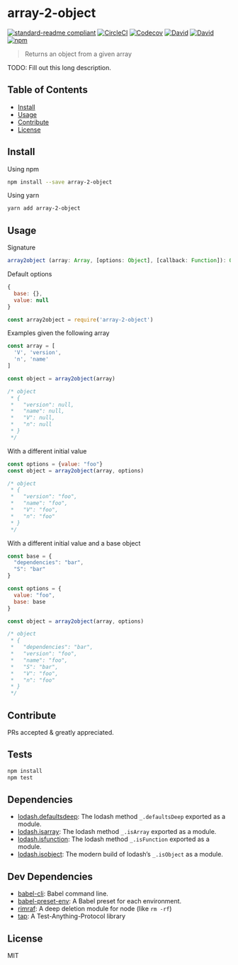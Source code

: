 # array-2-object

[![standard-readme compliant](https://img.shields.io/badge/standard--readme-OK-green.svg?style=flat-square)](https://github.com/RichardLitt/standard-readme)
[![CircleCI](https://img.shields.io/circleci/project/github/mrzmmr/array-2-object.svg)](https://circleci.com/gh/mrzmmr/array-2-object)
[![Codecov](https://img.shields.io/codecov/c/github/mrzmmr/array-2-object.svg)](https://codecov.io/gh/mrzmmr/array-2-object)
[![David](https://img.shields.io/david/mrzmmr/array-2-object.svg)](https://david-dm.org/)
[![David](https://img.shields.io/david/dev/mrzmmr/array-2-object.svg)](https://david-dm.org/)
[![npm](https://img.shields.io/npm/v/array-2-object.svg)](https://www.npmjs.com/package/array-2-object.svg)

> Returns an object from a given array

TODO: Fill out this long description.

## Table of Contents

- [Install](#install)
- [Usage](#usage)
- [Contribute](#contribute)
- [License](#license)

## Install

Using npm
```sh
npm install --save array-2-object
```

Using yarn
```sh
yarn add array-2-object
```

## Usage

Signature
```js
array2object (array: Array, [options: Object], [callback: Function]): Object
```

Default options
```js
{
  base: {},
  value: null
}
```

```js
const array2object = require('array-2-object')
```

Examples given the following array

```js
const array = [
  'V', 'version',
  'n', 'name'
]
```

```js
const object = array2object(array)

/* object
 * {
 *   "version": null,
 *   "name": null,
 *   "V": null,
 *   "n": null
 * }
 */
```

With a different initial value

```js
const options = {value: "foo"}
const object = array2object(array, options)

/* object
 * {
 *   "version": "foo",
 *   "name": "foo",
 *   "V": "foo",
 *   "n": "foo"
 * }
 */
```

With a different initial value and a base object

```js
const base = {
  "dependencies": "bar",
  "S": "bar"
}

const options = {
  value: "foo",
  base: base
}

const object = array2object(array, options)

/* object
 * {
 *   "dependencies": "bar",
 *   "version": "foo",
 *   "name": "foo",
 *   "S": "bar",
 *   "V": "foo",
 *   "n": "foo"
 * }
 */
```

## Contribute

PRs accepted & greatly appreciated.


## Tests

```sh
npm install
npm test
```

## Dependencies

- [lodash.defaultsdeep](https://github.com/lodash/lodash): The lodash method `_.defaultsDeep` exported as a module.
- [lodash.isarray](https://github.com/lodash/lodash): The lodash method `_.isArray` exported as a module.
- [lodash.isfunction](https://github.com/lodash/lodash): The lodash method `_.isFunction` exported as a module.
- [lodash.isobject](https://github.com/lodash/lodash): The modern build of lodash’s `_.isObject` as a module.

## Dev Dependencies

- [babel-cli](https://github.com/babel/babel/tree/master/packages): Babel command line.
- [babel-preset-env](https://github.com/babel/babel-preset-env): A Babel preset for each environment.
- [rimraf](https://github.com/isaacs/rimraf): A deep deletion module for node (like `rm -rf`)
- [tap](https://github.com/tapjs/node-tap): A Test-Anything-Protocol library


## License

MIT
